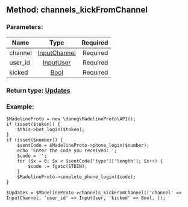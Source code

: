 ## Method: channels\_kickFromChannel  

### Parameters:

| Name     |    Type       | Required |
|----------|:-------------:|---------:|
|channel|[InputChannel](../types/InputChannel.md) | Required|
|user\_id|[InputUser](../types/InputUser.md) | Required|
|kicked|[Bool](../types/Bool.md) | Required|


### Return type: [Updates](../types/Updates.md)

### Example:


```
$MadelineProto = new \danog\MadelineProto\API();
if (isset($token)) {
    $this->bot_login($token);
}
if (isset($number)) {
    $sentCode = $MadelineProto->phone_login($number);
    echo 'Enter the code you received: ';
    $code = '';
    for ($x = 0; $x < $sentCode['type']['length']; $x++) {
        $code .= fgetc(STDIN);
    }
    $MadelineProto->complete_phone_login($code);
}

$Updates = $MadelineProto->channels_kickFromChannel(['channel' => InputChannel, 'user_id' => InputUser, 'kicked' => Bool, ]);
```